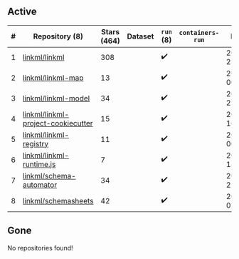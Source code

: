 ## Active
| # | Repository (8) | Stars (464) | Dataset | `run` (8) | `containers-run` | Last Modified |
| --- | --- | --- | --- | --- | --- | --- |
| 1 | [linkml/linkml](https://github.com/linkml/linkml) | 308 |  | :heavy_check_mark: |  | 2024-08-22 21:16:05+00:00 |
| 2 | [linkml/linkml-map](https://github.com/linkml/linkml-map) | 13 |  | :heavy_check_mark: |  | 2024-08-07 00:32:35+00:00 |
| 3 | [linkml/linkml-model](https://github.com/linkml/linkml-model) | 34 |  | :heavy_check_mark: |  | 2024-07-22 21:21:40+00:00 |
| 4 | [linkml/linkml-project-cookiecutter](https://github.com/linkml/linkml-project-cookiecutter) | 15 |  | :heavy_check_mark: |  | 2024-08-19 16:49:29+00:00 |
| 5 | [linkml/linkml-registry](https://github.com/linkml/linkml-registry) | 11 |  | :heavy_check_mark: |  | 2024-02-27 00:23:18+00:00 |
| 6 | [linkml/linkml-runtime.js](https://github.com/linkml/linkml-runtime.js) | 7 |  | :heavy_check_mark: |  | 2023-06-12 18:56:08+00:00 |
| 7 | [linkml/schema-automator](https://github.com/linkml/schema-automator) | 34 |  | :heavy_check_mark: |  | 2024-08-16 22:44:13+00:00 |
| 8 | [linkml/schemasheets](https://github.com/linkml/schemasheets) | 42 |  | :heavy_check_mark: |  | 2024-08-03 01:10:26+00:00 |

## Gone
No repositories found!
